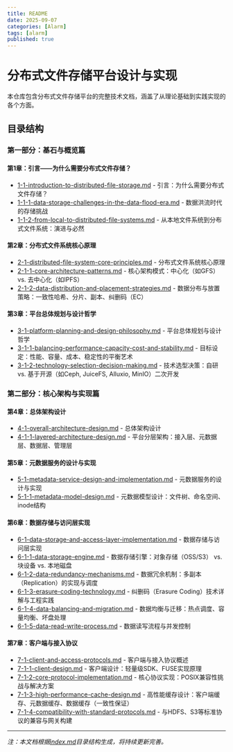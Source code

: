 ```yaml
---
title: README
date: 2025-09-07
categories: [Alarm]
tags: [alarm]
published: true
---
```


# 分布式文件存储平台设计与实现

本仓库包含分布式文件存储平台的完整技术文档，涵盖了从理论基础到实践实现的各个方面。

## 目录结构

### 第一部分：基石与概览篇

#### 第1章：引言——为什么需要分布式文件存储？

- [1-1-introduction-to-distributed-file-storage.md](1-1-introduction-to-distributed-file-storage.md) - 引言：为什么需要分布式文件存储？
- [1-1-1-data-storage-challenges-in-the-data-flood-era.md](1-1-1-data-storage-challenges-in-the-data-flood-era.md) - 数据洪流时代的存储挑战
- [1-1-2-from-local-to-distributed-file-systems.md](1-1-2-from-local-to-distributed-file-systems.md) - 从本地文件系统到分布式文件系统：演进与必然

#### 第2章：分布式文件系统核心原理

- [2-1-distributed-file-system-core-principles.md](2-1-distributed-file-system-core-principles.md) - 分布式文件系统核心原理
- [2-1-1-core-architecture-patterns.md](2-1-1-core-architecture-patterns.md) - 核心架构模式：中心化（如GFS） vs. 去中心化（如IPFS）
- [2-1-2-data-distribution-and-placement-strategies.md](2-1-2-data-distribution-and-placement-strategies.md) - 数据分布与放置策略：一致性哈希、分片、副本、纠删码（EC）

#### 第3章：平台总体规划与设计哲学

- [3-1-platform-planning-and-design-philosophy.md](3-1-platform-planning-and-design-philosophy.md) - 平台总体规划与设计哲学
- [3-1-1-balancing-performance-capacity-cost-and-stability.md](3-1-1-balancing-performance-capacity-cost-and-stability.md) - 目标设定：性能、容量、成本、稳定性的平衡艺术
- [3-1-2-technology-selection-decision-making.md](3-1-2-technology-selection-decision-making.md) - 技术选型决策：自研 vs. 基于开源（如Ceph, JuiceFS, Alluxio, MinIO）二次开发

### 第二部分：核心架构与实现篇

#### 第4章：总体架构设计

- [4-1-overall-architecture-design.md](4-1-overall-architecture-design.md) - 总体架构设计
- [4-1-1-layered-architecture-design.md](4-1-1-layered-architecture-design.md) - 平台分层架构：接入层、元数据层、数据层、管理层

#### 第5章：元数据服务的设计与实现

- [5-1-metadata-service-design-and-implementation.md](5-1-metadata-service-design-and-implementation.md) - 元数据服务的设计与实现
- [5-1-1-metadata-model-design.md](5-1-1-metadata-model-design.md) - 元数据模型设计：文件树、命名空间、inode结构

#### 第6章：数据存储与访问层实现

- [6-1-data-storage-and-access-layer-implementation.md](6-1-data-storage-and-access-layer-implementation.md) - 数据存储与访问层实现
- [6-1-1-data-storage-engine.md](6-1-1-data-storage-engine.md) - 数据存储引擎：对象存储（OSS/S3） vs. 块设备 vs. 本地磁盘
- [6-1-2-data-redundancy-mechanisms.md](6-1-2-data-redundancy-mechanisms.md) - 数据冗余机制：多副本（Replication）的实现与调度
- [6-1-3-erasure-coding-technology.md](6-1-3-erasure-coding-technology.md) - 纠删码（Erasure Coding）技术详解与工程实践
- [6-1-4-data-balancing-and-migration.md](6-1-4-data-balancing-and-migration.md) - 数据均衡与迁移：热点调度、容量均衡、坏盘处理
- [6-1-5-data-read-write-process.md](6-1-5-data-read-write-process.md) - 数据读写流程与并发控制

#### 第7章：客户端与接入协议

- [7-1-client-and-access-protocols.md](7-1-client-and-access-protocols.md) - 客户端与接入协议概述
- [7-1-1-client-design.md](7-1-1-client-design.md) - 客户端设计：轻量级SDK、FUSE实现原理
- [7-1-2-core-protocol-implementation.md](7-1-2-core-protocol-implementation.md) - 核心协议实现：POSIX兼容性挑战与解决方案
- [7-1-3-high-performance-cache-design.md](7-1-3-high-performance-cache-design.md) - 高性能缓存设计：客户端缓存、元数据缓存、数据缓存（一致性保证）
- [7-1-4-compatibility-with-standard-protocols.md](7-1-4-compatibility-with-standard-protocols.md) - 与HDFS、S3等标准协议的兼容与网关构建

---
*注：本文档根据[index.md](index.md)目录结构生成，将持续更新完善。*
